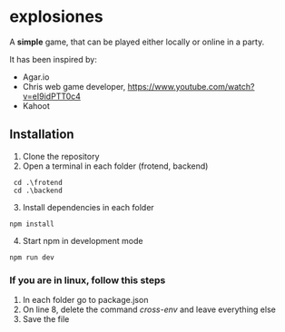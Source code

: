 # explosiones

A **simple** game, that can be played either locally or online in a party.

It has been inspired by: 

- Agar.io
- Chris web game developer, https://www.youtube.com/watch?v=eI9idPTT0c4
- Kahoot

## Installation

1. Clone the repository
2. Open a terminal in each folder (frotend, backend)
 ``` 
  cd .\frotend
  cd .\backend
```
3. Install dependencies in each folder
```
npm install
```
4. Start npm in development mode
```
npm run dev
```

### If you are in linux, follow this steps
1. In each folder go to package.json
2. On line 8, delete the command *cross-env* and leave everything else
3. Save the file
